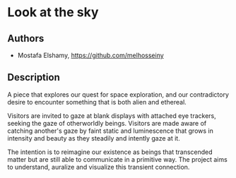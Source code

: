 # Look at the sky

## Authors
- Mostafa Elshamy, https://github.com/melhosseiny

## Description

A piece that explores our quest for space exploration, and our contradictory desire to encounter something that is both alien and ethereal.

Visitors are invited to gaze at blank displays with attached eye trackers, seeking the gaze of otherworldly beings. Visitors are made aware of catching another's gaze by faint static and luminescence that grows in intensity and beauty as they steadily and intently gaze at it.

The intention is to reimagine our existence as beings that transcended matter but are still able to communicate in a primitive way. The project aims to understand, auralize and visualize this transient connection.

<!--## Link to Prototype
NOTE: If your project lives online you can add one or more links here. Make sure you have a stable version of your project running before linking it.

[Example Link](http://www.google.com "Example Link")

## Example Code
NOTE: Wrap your code blocks or any code citation by using ``` like the example below.
```
function test() {
  console.log("Printing a test");
}
```
## Links to External Libraries
 NOTE: You can also use this space to link to external libraries or Github repositories you used on your project.

[Example Link](http://www.google.com "Example Link")

## Images & Videos
NOTE: For additional images you can either use a relative link to an image on this repo or an absolute link to an externally hosted image.

![Example Image](project_images/cover.jpg?raw=true "Example Image")

https://www.youtube.com/watch?v=30yGOxJJ2PQ-->
